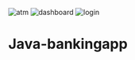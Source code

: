 ![atm](https://user-images.githubusercontent.com/89322383/231824026-896b6bc3-7756-46a9-8fa6-b95101e094fc.PNG)
![dashboard](https://user-images.githubusercontent.com/89322383/231824034-d4ce86a6-55cf-4455-9e01-9ad2f1412b08.PNG)
![login](https://user-images.githubusercontent.com/89322383/231824036-26b6f2c1-01db-416d-81c6-6e1fc117e188.PNG)
# Java-bankingapp
